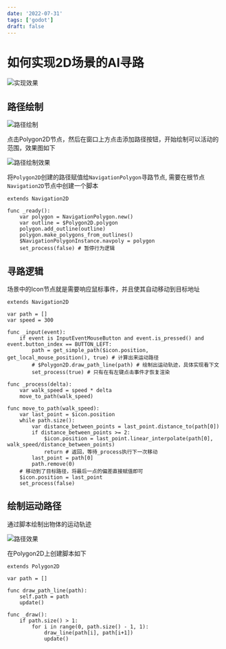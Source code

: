 ```yaml
---
date: '2022-07-31'
tags: ['godot']
draft: false
---
```


# 如何实现2D场景的AI寻路

<img alt="实现效果" data-id="20240608184220" src="https://cdn.ipfsscan.io/weibo/large/005ZoLfCgy1hqi4vp68kuj30ym0ieq49.jpg" />

## 路径绘制

<img alt="路径绘制" data-id="20240608184238" src="https://cdn.ipfsscan.io/weibo/large/005ZoLfCgy1hqi4vzz78aj309405i74t.jpg" />

点击Polygon2D节点，然后在窗口上方点击添加路径按钮，开始绘制可以活动的范围，效果图如下

<img alt="路径绘制效果" data-id="20240608184255" src="https://cdn.ipfsscan.io/weibo/large/005ZoLfCgy1hqi4wb0vqdj312s0oedm3.jpg" />

将`Polygon2D`创建的路径赋值给`NavigationPolygon`寻路节点, 需要在根节点`Navigation2D`节点中创建一个脚本

```godot
extends Navigation2D

func _ready():
    var polygon = NavigationPolygon.new()
    var outline = $Polygon2D.polygon
    polygon.add_outline(outline)
    polygon.make_polygons_from_outlines()
    $NavigationPolygonInstance.navpoly = polygon
    set_process(false) # 暂停行为逻辑
```

## 寻路逻辑

场景中的Icon节点就是需要响应鼠标事件，并且使其自动移动到目标地址

```godot
extends Navigation2D

var path = []
var speed = 300

func _input(event):
    if event is InputEventMouseButton and event.is_pressed() and event.button_index == BUTTON_LEFT:
        path = get_simple_path($icon.position, get_local_mouse_position(), true) # 计算出来运动路径
        # $Polygon2D.draw_path_line(path) # 绘制出运动轨迹，具体实现看下文
        set_process(true) # 只有在有左键点击事件才恢复渲染

func _process(delta):
    var walk_speed = speed * delta
    move_to_path(walk_speed)

func move_to_path(walk_speed):
    var last_point = $icon.position
    while path.size():
        var distance_between_points = last_point.distance_to(path[0])
        if distance_between_points >= 2:
            $icon.position = last_point.linear_interpolate(path[0], walk_speed/distance_between_points)
            return # 返回，等待_process执行下一次移动
        last_point = path[0]
        path.remove(0)
    # 移动到了目标路径，将最后一点的偏差直接赋值即可
    $icon.position = last_point
    set_process(false)
```

## 绘制运动路径

通过脚本绘制出物体的运动轨迹


<img alt="路径效果" data-id="20240608184315" src="https://cdn.ipfsscan.io/weibo/large/005ZoLfCgy1hqi4wn6v9cj31160j2my4.jpg" />

在Polygon2D上创建脚本如下

```godot
extends Polygon2D

var path = []

func draw_path_line(path):
    self.path = path
    update()

func _draw():
    if path.size() > 1:
        for i in range(0, path.size() - 1, 1):
            draw_line(path[i], path[i+1])
            update()
```